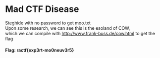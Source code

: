 # Mad CTF Disease

Steghide with no password to get moo.txt  
Upon some research, we can see this is the esoland of COW,  
which we can compile with http://www.frank-buss.de/cow.html to get the flag  
#### Flag: ractf{exp3rt-mo0neuv3r5}
